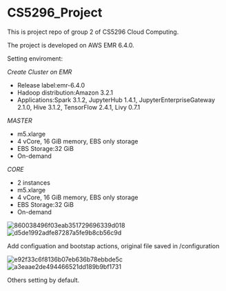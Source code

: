 # CS5296_Project
This is project repo of group 2 of CS5296 Cloud Computing.

The project is developed on AWS EMR 6.4.0.

Setting enviroment:

*Create Cluster on EMR*
  - Release label:emr-6.4.0
  - Hadoop distribution:Amazon 3.2.1
  - Applications:Spark 3.1.2, JupyterHub 1.4.1, JupyterEnterpriseGateway 2.1.0, Hive 3.1.2, TensorFlow 2.4.1, Livy 0.7.1
  
  
*MASTER*
- m5.xlarge
- 4 vCore, 16 GiB memory, EBS only storage
- EBS Storage:32 GiB
- On-demand
  

*CORE*
- 2 instances
- m5.xlarge
- 4 vCore, 16 GiB memory, EBS only storage
- EBS Storage:32 GiB
- On-demand

![860038496f03eab351729696339d018](https://user-images.githubusercontent.com/19788285/164482875-0457eabe-3345-4725-90c9-056256b0fb64.png)
![d5de1992adfe87287a5fe9b8cb56c9d](https://user-images.githubusercontent.com/19788285/164483001-c351cbe5-c18e-4ac6-a337-6680a2f4c22f.png)

Add configuation and bootstap actions, original file saved in /configuration

![e92f33c6f8136b07eb636b78ebbde5c](https://user-images.githubusercontent.com/19788285/164483025-e98d8854-f8ec-466b-a985-11f391b9143e.png)
![a3eaae2de494466521dd189b9bf1731](https://user-images.githubusercontent.com/19788285/164483058-1f532063-5d54-4ca3-be68-edba2d18358b.png)

Others setting by default.


